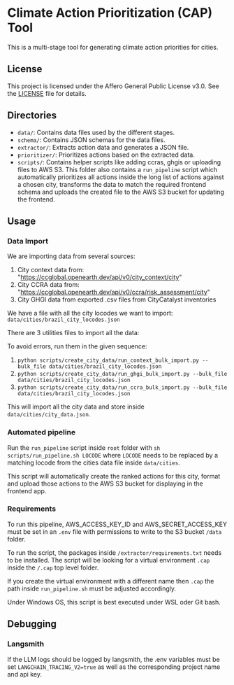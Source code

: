 # Climate Action Prioritization (CAP) Tool

This is a multi-stage tool for generating climate action priorities for cities.

## License

This project is licensed under the Affero General Public License v3.0. See the [LICENSE](LICENSE) file for details.

## Directories

- `data/`: Contains data files used by the different stages.
- `schema/`: Contains JSON schemas for the data files.
- `extractor/`: Extracts action data and generates a JSON file.
- `prioritizer/`: Prioritizes actions based on the extracted data.
- `scripts/`: Contains helper scripts like adding ccras, ghgis or uploading files to AWS S3. This folder also contains a `run_pipeline` script which automatically prioritizes all actions inside the long list of actions against a chosen city, transforms the data to match the required frontend schema and uploads the created file to the AWS S3 bucket for updating the frontend.

## Usage

### Data Import

We are importing data from several sources:

1. City context data from: "https://ccglobal.openearth.dev/api/v0/city_context/city"
2. City CCRA data from: "https://ccglobal.openearth.dev/api/v0/ccra/risk_assessment/city"
3. City GHGI data from exported .csv files from CityCatalyst inventories

We have a file with all the city locodes we want to import:
`data/cities/brazil_city_locodes.json`

There are 3 utilities files to import all the data:

To avoid errors, run them in the given sequence:

1. `python scripts/create_city_data/run_context_bulk_import.py --bulk_file data/cities/brazil_city_locodes.json`
2. `python scripts/create_city_data/run_ghgi_bulk_import.py --bulk_file data/cities/brazil_city_locodes.json`
3. `python scripts/create_city_data/run_ccra_bulk_import.py --bulk_file data/cities/brazil_city_locodes.json`

This will import all the city data and store inside `data/cities/city_data.json`.

### Automated pipeline

Run the `run_pipeline` script inside `root` folder with `sh scripts/run_pipeline.sh LOCODE` where `LOCODE` needs to be replaced by a matching locode from the cities data file inside `data/cities`.

This script will automatically create the ranked actions for this city, format and upload those actions to the AWS S3 bucket for displaying in the frontend app.

### Requirements

To run this pipeline, AWS_ACCESS_KEY_ID and AWS_SECRET_ACCESS_KEY must be set in an `.env` file with permissions to write to the S3 bucket `/data` folder.

To run the script, the packages inside `/extractor/requirements.txt` needs to be installed. The script will be looking for a virtual environment `.cap` inside the `/.cap` top level folder.

If you create the virtual environment with a different name then `.cap` the path inside `run_pipeline.sh` must be adjusted accordingly.

Under Windows OS, this script is best executed under WSL oder Git bash.

## Debugging

### Langsmith

If the LLM logs should be logged by langsmith, the .env variables must be set
`LANGCHAIN_TRACING_V2=true`
as well as the corresponding project name and api key.
